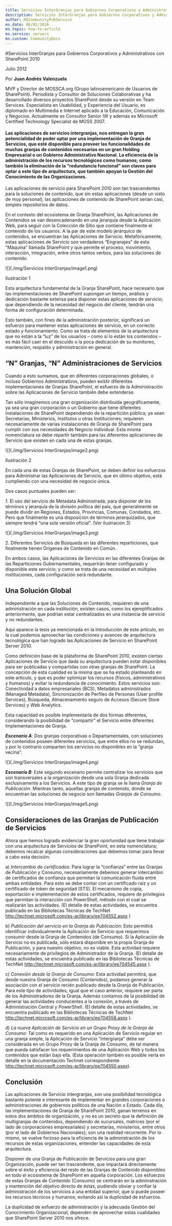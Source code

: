 ```yaml
---
title: Servicios InterGranjas para Gobiernos Corporativos y Administrativos con SharePoint 2010
description: Servicios InterGranjas para Gobiernos Corporativos y Administrativos con SharePoint 2010
author: MSCommunityPubService
ms.date: 06/01/2016
ms.topic: how-to-article
ms.service: servers
ms.custom: CommunityDocs
---
```









#Servicios InterGranjas para Gobiernos Corporativos y Administrativos con SharePoint 2010

Julio 2012


Por **Juan Andrés Valenzuela**
                                      
MVP y Director de MOSSCA.org (Grupo latinoamericano de Usuarios de SharePoint). Periodista y Consultor de Soluciones Colaborativas y ha desarrollado diversos proyectos SharePoint desde su versión en Team Services. Especialista en Usabilidad, y Experiencia del Usuario, es diplomado en Multimedia e Internet aplicado a la Educación, Comunicación y Negocios. Actualmente es Consultor Senior IW y además es Microsoft Certified Technology Specialist de MOSS 2007.

#### Las aplicaciones de servicios intergranjas, nos entregan la gran potencialidad de poder optar por una implementación de Granja de Servicios, que esté disponible para proveer las funcionalidades de muchas granjas de contenidos necesarias en un gran Holding Empresarial o un Gobierno Administrativo Nacional. La eficiencia de la administración de los recursos tecnológicos como humanos; como también la eliminación de la “redundancia funcional” son claves para optar a este tipo de arquitectura, que también apoyan la Gestión del Conocimiento de las Organizaciones.

Las aplicaciones de servicio para SharePoint 2010 son tan trascendentes
para la soluciones de contenido, que sin estas aplicaciones (desde un
visto de muy personal), las aplicaciones de contenido de SharePoint
serían casi, simples repositorios de datos.

En el contexto del ecosistema de Granja SharePoint, las Aplicaciones de
Contenidos se van desencadenando en una jerarquía desde la Aplicación
Web, para seguir con la Colección de Sitio que contiene finalmente el
contenido de los usuarios. A la par de este modelo jerárquico de
contenidos, se encuentran las Aplicaciones de Servicio. Metafóricamente,
estas aplicaciones de Servicio son verdaderos “Engranajes” de esta
“Máquina” llamada SharePoint y que permite el proceso, movimiento,
interacción, integración, entre otros tantos verbos, para las soluciones
de contenido.

![](./img/Servicios InterGranjas/image1.png)
    

Ilustración 1

Esta arquitectura fundamental de la Granja SharePoint, hace necesario
que las implementaciones de SharePoint supongan un tiempo, análisis y
dedicación bastante extensa para disponer estas aplicaciones de
servicio; que dependiendo de la necesidad del negocio del cliente,
tendrán una forma de configuración determinada.

Esto también, con fines de la administración posterior, significará un
esfuerzo para mantener estas aplicaciones de servicio, en un correcto
estado y funcionamiento. Como se trata de elementos de la arquitectura
que no están a la “luz” de los usuarios – como sí lo están los
contenidos – es más fácil caer en el descuido o la poca dedicación de su
monitoreo, mantención, respaldo y administración en general.

“N” Granjas, “N” Administraciones de Servicios
----------------------------------------------

Cuando a esto sumamos, que en diferentes corporaciones globales, o
incluso Gobiernos Administrativos, pueden existir diferentes
implementaciones de Granjas SharePoint, el esfuerzo de la Administración
sobre las Aplicaciones de Servicio también debe extenderse.

Tan sólo imaginemos una gran organización distribuida geográficamente,
ya sea una gran corporación o un Gobierno que tiene diferentes
instalaciones de SharePoint dependiendo de la repartición pública; ya
sean Secretarías, Ministerios, Institutos u otras Instituciones;
requieren necesariamente de varias instalaciones de Granja de SharePoint
para cumplir con sus necesidades de Negocio individual. Esta misma
nomenclatura se debe repartir también para las diferentes aplicaciones
de Servicio que existen en cada una de estas granjas.

![](./img/Servicios InterGranjas/image2.png)
    

Ilustración 2

En cada una de estas Granjas de SharePoint, se deben definir los
esfuerzos para Administrar las Aplicaciones de Servicio, que en último
objetivo, está cumpliendo con una necesidad de negocio única.

Dos casos puntuales pueden ser:

1\. El uso del servicio de Metadata Administrada, para disponer de los
términos y jerarquía de la división política del país, que generalmente
se puede dividir en Regiones, Estados, Provincias, Comunas, Condados,
etc. Pero que finalmente es una disposición de términos jerarquizados,
que siempre tendrá “una sola versión oficial”. (Ver ilustración 3)

![](./img/Servicios InterGranjas/image3.png)
    

2\. Diferentes Servicios de Búsqueda en las diferentes reparticiones, que
finalmente tienen Orígenes de Contenido en Común.

En ambos casos, las Aplicaciones de Servicios en las diferentes Granjas
de las Reparticiones Gubernamentales, requerirán tener configurado y
disponible este servicio; y como se trata de una necesidad en múltiples
instituciones, cada configuración será redundante.

Una Solución Global
-------------------

Independiente a que las Soluciones de Contenido, requieren de una
administración en cada institución, existen casos, como los
ejemplificados anteriormente, que podrían estar centralizados en una
instancia de servicio y no redundantes.

Aquí aparece la tesis ya mencionada en la Introducción de este artículo,
en la cual podemos aprovechar las condiciones y avances de arquitectura
tecnológica que han logrado las Aplicaciones de Servicio en SharePoint
Server 2010.

Como definición base de la plataforma de SharePoint 2010, existen
ciertas Aplicaciones de Servicio que dada su arquitectura pueden estar
disponibles para ser publicadas y compartidas con otras granjas de
SharePoint. La concepción de esta cualidad es la misma que se ha estado
planteando en este artículo, y que es poder optimizar los recursos
(físicos, administrativos y humanos) y evitar la redundancia de
conocimiento. Estos servicios son: Conectividad a datos empresariales
(BCS), Metadatos administrados (Managed Metadata), Sincronización de
Perfiles de Personas (User profile Services), Búsqueda, Almacenamiento
seguro de Accesos (Secure Store Services) y Web Analytics.

Esta capacidad es posible implementarla de dos formas diferentes,
considerando la posibilidad de “compartir” el Servicio entre diferentes
Implementaciones de Granja.

***Escenario A***: Dos granjas corporativas o Departamentales, con
soluciones de contenidos poseen diferentes servicios, que entre ellos no
se redundan, y por lo contrario comparten los servicios no disponibles
en la “granja vecina”.

![](./img/Servicios InterGranjas/image4.png)
    

***Escenario B***: Este segundo escenario permite centralizar los
servicios que son transversales a la organización desde una sola Granja
dedicada exclusivamente a los Servicios. A este tipo de granja se le
llama *Granja de Publicación*. Mientras tanto, aquellas granjas de
contenido, donde se encuentran las soluciones de negocio son llamadas
*Granjas de Consumo*.

![](./img/Servicios InterGranjas/image5.png)
    

Consideraciones de las Granjas de Publicación de Servicios
----------------------------------------------------------

Ahora que hemos logrado evidenciar la gran oportunidad que tiene
trabajar con una arquitectura de Servicios de SharePoint, en esta
nomenclatura; debemos recalcar algunas consideraciones que debemos tomar
para llevar a cabo esta decisión.

a\) *Intercambio de certificados*: Para lograr la “confianza” entre las
Granjas de Publicación y Consumo, necesariamente debemos generar
intercambio de certificados de confianza que permitan la comunicación
fluida entre ambas entidades. Para esto se debe contar con un
certificado raíz y un certificado de token de seguridad (STS). El
mecanismo de copia, exportación e implementación de estos certificados,
requiere de privilegios que permitan la interacción con PowerShell,
método con el cual se realizarán las actividades. (El detalle de estas
actividades, se encuentra publicado en las Bibliotecas Técnicas de
TechNet <http://technet.microsoft.com/es-ar/library/ee704552.aspx> )

b\) *Publicación del servicio en la Granja de Publicación*: Esto
permitirá identificar individualmente la Aplicación de Servicio que
requerimos consumir desde la Granja de Contenidos (de Consumo). Si la
Aplicación de Servicio no es publicada, sólo estará disponible en la
propia Granja de Publicación, y para nuestro objetivo, no es viable.
Esta actividad requiere necesariamente de privilegios de Administrador
de la Granja. (El detalle de estas actividades, se encuentra publicado
en las Bibliotecas Técnicas de TechNet
<http://technet.microsoft.com/es-ar/library/ee704545.aspx> ).

c\) *Conexión desde la Granja de Consumo*: Esta actividad permitirá, que
desde nuestra Granja de Consumo (Contenidos), podamos generar la
asociación con el servicio recién publicado desde la Granja de
Publicación. Para este tipo de actividades, igual que el caso anterior,
requiere ser parta de los Administradores de la Granja. Además contamos
de la posibilidad de generar las actividades conducentes a la conexión,
a través de Administración Central y PowerShell. (El detalle de estas
actividades, se encuentra publicado en las Bibliotecas Técnicas de
TechNet <http://technet.microsoft.com/es-ar/library/ee704558.aspx> ).

d\) *La nueva Aplicación de Servicio en un Grupo Proxy de la Granja de
Consumo*: Tal como es requerido en una Aplicación de Servicio regular en
una granja simple, la Aplicación de Servicio “intergranja” debe ser
considerada en un Grupo Proxy de la Granja de Consumo, de tal manera que
pueda satisfacer los requerimientos de una Aplicación Web y todos los
contenidos que están bajo ella. (Esta operación también es posible verla
en detalle en la documentación Technet correspondiente
<http://technet.microsoft.com/es-ar/library/ee704550.aspx>).

Conclusión
----------

Las aplicaciones de Servicio intergranjas, son una posibilidad
tecnológica bastante potente e interesante de implementar en grandes
corporaciones o administraciones de gobiernos políticos de una Nación o
Estado. Cada día, las implementaciones de Granja de SharePoint 2010,
ganan terrenos en estos dos ámbitos de organización, y no es un secreto
que la definición de multigranjas de contenidos, dependiendo de
sucursales, matrices (por el lado de corporaciones empresariales) y
secretarías, ministerios, entre otros (por el lado de Gobiernos
Nacionales); son una realidad recurrente. Por lo mismo, se vuelve
forzoso para la eficiencia de la administración de los recursos de estas
organizaciones, entender las capacidades de esta arquitectura.

Disponer de una Granja de Publicación de Servicios para una gran
Organización, puede ser tan trascendente, que impactará directamente
sobre el éxito y eficiencia del resto de las Granjas de Contenido
disponibles en todo el ecosistema de SharePoint en aquella corporación.
Los esfuerzos de estas Granjas de Contenido (Consumo) se centrarán en la
administración y mantención del objetivo directo de éstas, pudiendo
obviar y confiar la administración de los servicios a una entidad
superior, que si puede poseer los recursos técnicos y humanos; evitando
así la duplicidad de esfuerzos.

La duplicidad de esfuerzo de administración y la adecuada Gestión del
Conocimiento Organizacional, dependen de aprovechar estas cualidades que
SharePoint Server 2010 nos ofrece.



